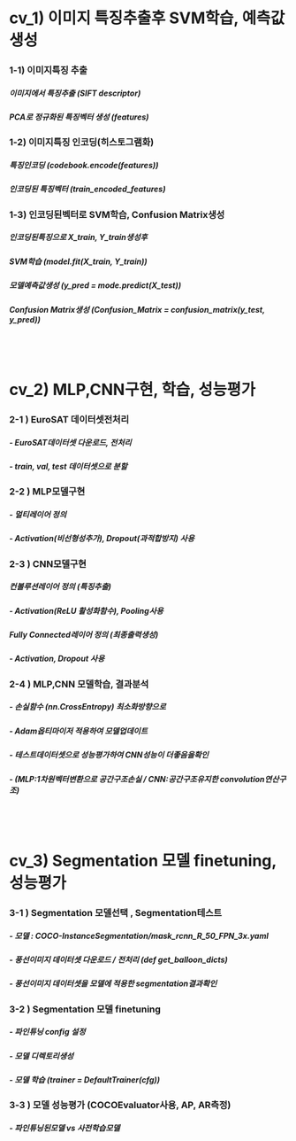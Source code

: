 # cv_1) 이미지 특징추출후 SVM학습, 예측값생성

### 1-1) 이미지특징 추출
##### 이미지에서 특징추출 (SIFT descriptor) 
##### PCA로 정규화된 특징벡터 생성 (features)

### 1-2) 이미지특징 인코딩(히스토그램화) 
##### 특징인코딩 (codebook.encode(features))
##### 인코딩된 특징벡터 (train_encoded_features) 

### 1-3) 인코딩된벡터로 SVM학습, Confusion Matrix생성
##### 인코딩된특징으로 X_train, Y_train생성후 
##### SVM학습 (model.fit(X_train, Y_train))
##### 모델예측값생성 (y_pred = mode.predict(X_test))
##### Confusion Matrix생성 (Confusion_Matrix = confusion_matrix(y_test, y_pred))
 
<br><br> 
# cv_2) MLP,CNN구현, 학습, 성능평가

### 2-1 ) EuroSAT 데이터셋전처리 
##### - EuroSAT데이터셋 다운로드, 전처리
##### - train, val, test 데이터셋으로 분할 

### 2-2 ) MLP모델구현 
##### - 멀티레이어 정의
##### - Activation(비선형성추가), Dropout(과적합방지) 사용
 
### 2-3 ) CNN모델구현
##### 컨볼루션레이어 정의 (특징추출)
##### - Activation(ReLU 활성화함수), Pooling사용
##### Fully Connected레이어 정의 (최종출력생성) 
##### - Activation, Dropout 사용  

### 2-4 ) MLP,CNN 모델학습, 결과분석
##### - 손실함수 (nn.CrossEntropy) 최소화방향으로 
##### - Adam옵티마이저 적용하여 모델업데이트  
##### - 테스트데이터셋으로 성능평가하여 CNN성능이 더좋음을확인  
##### - (MLP:1차원벡터변환으로 공간구조손실 / CNN:공간구조유지한 convolution연산구조)

<br><br>  
# cv_3) Segmentation 모델 finetuning, 성능평가 

### 3-1 ) Segmentation 모델선택  , Segmentation테스트 
##### - 모델 : COCO-InstanceSegmentation/mask_rcnn_R_50_FPN_3x.yaml  
##### - 풍선이미지 데이터셋 다운로드 / 전처리 (def get_balloon_dicts)
##### - 풍선이미지 데이터셋을 모델에 적용한 segmentation결과확인  

### 3-2 ) Segmentation 모델 finetuning 
##### - 파인튜닝 config 설정 
##### - 모델 디렉토리생성
##### - 모델 학습 (trainer = DefaultTrainer(cfg))

### 3-3 ) 모델 성능평가 (COCOEvaluator사용, AP, AR측정)
##### - 파인튜닝된모델 vs 사전학습모델

